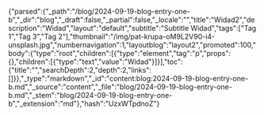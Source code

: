 {"parsed":{"_path":"/blog/2024-09-19-blog-entry-one-b","_dir":"blog","_draft":false,"_partial":false,"_locale":"","title":"Widad2","description":"Widad","layout":"default","subtitle":"Subtitle Widad","tags":["Tag 1","Tag 3","Tag 2"],"thumbnail":"/img/pat-krupa-oM9L2V90-i4-unsplash.jpg","numbernavigation":1,"layoutblog":"layout2","promoted":100,"body":{"type":"root","children":[{"type":"element","tag":"p","props":{},"children":[{"type":"text","value":"Widad"}]}],"toc":{"title":"","searchDepth":2,"depth":2,"links":[]}},"_type":"markdown","_id":"content:blog:2024-09-19-blog-entry-one-b.md","_source":"content","_file":"blog/2024-09-19-blog-entry-one-b.md","_stem":"blog/2024-09-19-blog-entry-one-b","_extension":"md"},"hash":"UzxWTpdnoZ"}